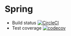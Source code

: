 # Spring

- Build status [![CircleCI](https://circleci.com/gh/bkdnntdat/BE_Internship_2019_Dat.svg?style=svg)](https://circleci.com/gh/bkdnntdat/BE_Internship_2019_Dat)
- Test coverage [![codecov](https://codecov.io/gh/bkdnntdat/BE_Internship_2019_Dat/branch/master/graph/badge.svg)](https://codecov.io/gh/bkdnntdat/BE_Internship_2019_Dat)
